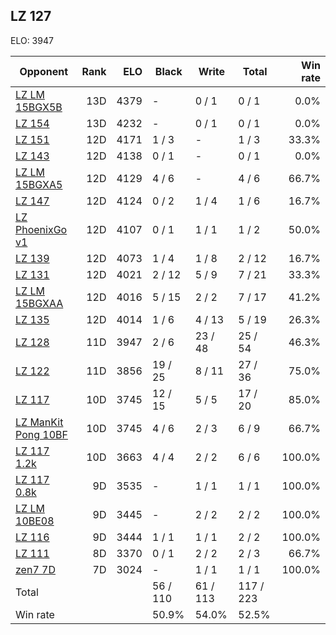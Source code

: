 ## LZ 127 ##

ELO: 3947

Opponent | Rank | ELO | Black | Write | Total | Win rate
---------|-----:|----:|-------|-------|-------|-------:
[LZ LM 15BGX5B](LZ%20LM%2015BGX5B.md) | 13D | 4379 | - | 0 / 1 | 0 / 1 | 0.0%
[LZ 154](LZ%20154.md) | 13D | 4232 | - | 0 / 1 | 0 / 1 | 0.0%
[LZ 151](LZ%20151.md) | 12D | 4171 | 1 / 3 | - | 1 / 3 | 33.3%
[LZ 143](LZ%20143.md) | 12D | 4138 | 0 / 1 | - | 0 / 1 | 0.0%
[LZ LM 15BGXA5](LZ%20LM%2015BGXA5.md) | 12D | 4129 | 4 / 6 | - | 4 / 6 | 66.7%
[LZ 147](LZ%20147.md) | 12D | 4124 | 0 / 2 | 1 / 4 | 1 / 6 | 16.7%
[LZ PhoenixGo v1](LZ%20PhoenixGo%20v1.md) | 12D | 4107 | 0 / 1 | 1 / 1 | 1 / 2 | 50.0%
[LZ 139](LZ%20139.md) | 12D | 4073 | 1 / 4 | 1 / 8 | 2 / 12 | 16.7%
[LZ 131](LZ%20131.md) | 12D | 4021 | 2 / 12 | 5 / 9 | 7 / 21 | 33.3%
[LZ LM 15BGXAA](LZ%20LM%2015BGXAA.md) | 12D | 4016 | 5 / 15 | 2 / 2 | 7 / 17 | 41.2%
[LZ 135](LZ%20135.md) | 12D | 4014 | 1 / 6 | 4 / 13 | 5 / 19 | 26.3%
[LZ 128](LZ%20128.md) | 11D | 3947 | 2 / 6 | 23 / 48 | 25 / 54 | 46.3%
[LZ 122](LZ%20122.md) | 11D | 3856 | 19 / 25 | 8 / 11 | 27 / 36 | 75.0%
[LZ 117](LZ%20117.md) | 10D | 3745 | 12 / 15 | 5 / 5 | 17 / 20 | 85.0%
[LZ ManKit Pong 10BF](LZ%20ManKit%20Pong%2010BF.md) | 10D | 3745 | 4 / 6 | 2 / 3 | 6 / 9 | 66.7%
[LZ 117 1.2k](LZ%20117%201.2k.md) | 10D | 3663 | 4 / 4 | 2 / 2 | 6 / 6 | 100.0%
[LZ 117 0.8k](LZ%20117%200.8k.md) | 9D | 3535 | - | 1 / 1 | 1 / 1 | 100.0%
[LZ LM 10BE08](LZ%20LM%2010BE08.md) | 9D | 3445 | - | 2 / 2 | 2 / 2 | 100.0%
[LZ 116](LZ%20116.md) | 9D | 3444 | 1 / 1 | 1 / 1 | 2 / 2 | 100.0%
[LZ 111](LZ%20111.md) | 8D | 3370 | 0 / 1 | 2 / 2 | 2 / 3 | 66.7%
[zen7 7D](zen7%207D.md) | 7D | 3024 | - | 1 / 1 | 1 / 1 | 100.0%
Total | | | 56 / 110 | 61 / 113 | 117 / 223 | 
Win rate| | | 50.9% | 54.0% | 52.5% | 
